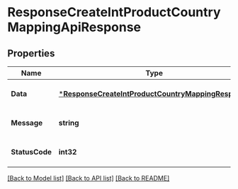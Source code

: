 # ResponseCreateIntProductCountryMappingApiResponse

## Properties
Name | Type | Description | Notes
------------ | ------------- | ------------- | -------------
**Data** | [***ResponseCreateIntProductCountryMappingResponse**](response.CreateIntProductCountryMappingResponse.md) |  | [optional] [default to null]
**Message** | **string** |  | [optional] [default to null]
**StatusCode** | **int32** |  | [optional] [default to null]

[[Back to Model list]](../README.md#documentation-for-models) [[Back to API list]](../README.md#documentation-for-api-endpoints) [[Back to README]](../README.md)


